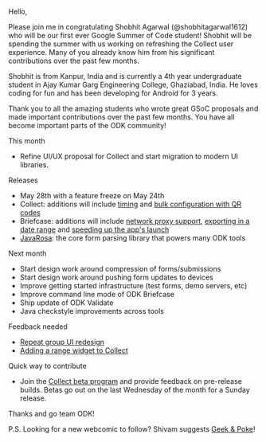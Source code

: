 Hello,

Please join me in congratulating Shobhit Agarwal (@shobhitagarwal1612) who will be our first ever Google Summer of Code student! Shobhit will be spending the summer with us working on refreshing the Collect user experience. Many of you already know him from his significant contributions over the past few months.

Shobhit is from Kanpur, India and is currently a 4th year undergraduate student in Ajay Kumar Garg Engineering College, Ghaziabad, India. He loves coding for fun and has been developing for Android for 3 years.

Thank you to all the amazing students who wrote great GSoC proposals and made important contributions over the past few months. You have all become important parts of the ODK community!

This month
* Refine UI/UX proposal for Collect and start migration to modern UI libraries.

Releases
* May 28th with a feature freeze on May 24th
* Collect: additions will include [timing](https://github.com/opendatakit/collect/issues/257) and [bulk configuration with QR codes](https://github.com/opendatakit/collect/issues/781)
* Briefcase: additions will include [network proxy support](https://github.com/opendatakit/briefcase/issues/86), [exporting in a date range](https://github.com/opendatakit/briefcase/issues/117) and [speeding up the app's launch](https://github.com/opendatakit/briefcase/issues/82)
* [JavaRosa](https://github.com/opendatakit/javarosa): the core form parsing library that powers many ODK tools

Next month
* Start design work around compression of forms/submissions
* Start design work around pushing form updates to devices
* Improve getting started infrastructure (test forms, demo servers, etc)
* Improve command line mode of ODK Briefcase
* Ship update of ODK Validate
* Java checkstyle improvements across tools

Feedback needed
* [Repeat group UI redesign](https://github.com/opendatakit/collect/issues/809)
* [Adding a range widget to Collect](https://github.com/opendatakit/collect/issues/105)

Quick way to contribute
* Join the [Collect beta program](https://play.google.com/apps/testing/org.odk.collect.android) and provide feedback on pre-release builds. Betas go out on the last Wednesday of the month for a Sunday release.

Thanks and go team ODK!

P.S. Looking for a new webcomic to follow? Shivam suggests [Geek & Poke](http://geek-and-poke.com/)!